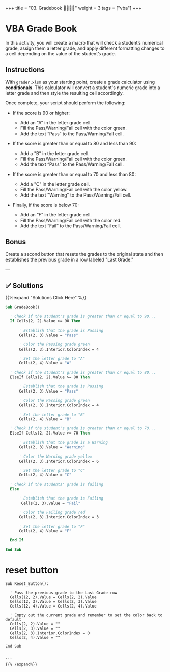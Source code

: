 +++
title = "03. Gradebook 👩‍🎓👨‍🎓"
weight = 3
tags = ["vba"] 
+++


# VBA Grade Book

In this activity, you will create a macro that will check a student’s numerical grade, assign them a letter grade, and apply different formatting changes to a cell depending on the value of the student’s grade.

## Instructions

With `grader.xlsm` as your starting point, create a grade calculator using **conditionals**. This calculator will convert a student's numeric grade into a letter grade and then style the resulting cell accordingly.

Once complete, your script should perform the following:

* If the score is 90 or higher:
  * Add an "A" in the letter grade cell.
  * Fill the Pass/Warning/Fail cell with the color green.
  * Add the text “Pass” to the Pass/Warning/Fail cell.

* If the score is greater than or equal to 80 and less than 90:
  * Add a "B" in the letter grade cell.
  * Fill the Pass/Warning/Fail cell with the color green.
  * Add the text “Pass” to the Pass/Warning/Fail cell.


* If the score is greater than or equal to 70 and less than 80:
  * Add a "C" in the letter grade cell.
  * Fill the Pass/Warning/Fail cell with the color yellow.
  * Add the text "Warning" to the Pass/Warning/Fail cell.

* Finally, if the score is below 70:
  * Add an “F” in the letter grade cell.
  * Fill the Pass/Warning/Fail cell with the color red.
  * Add the text “Fail” to the Pass/Warning/Fail cell.

## Bonus

Create a second button that resets the grades to the original state and then establishes the previous grade in a row labeled "Last Grade."

—


## ✅ Solutions
{{%expand "Solutions Click Here" %}}
```vb
Sub GradeBook()

  ' Check if the student's grade is greater than or equal to 90...
  If Cells(2, 2).Value >= 90 Then

      ' Establish that the grade is Passing
      Cells(2, 3).Value = "Pass"

      ' Color the Passing grade green
      Cells(2, 3).Interior.ColorIndex = 4

      ' Set the letter grade to "A"
      Cells(2, 4).Value = "A"

  ' Check if the student's grade is greater than or equal to 80...
  ElseIf Cells(2, 2).Value >= 80 Then

      ' Establish that the grade is Passing
      Cells(2, 3).Value = "Pass"

      ' Color the Passing grade green
      Cells(2, 3).Interior.ColorIndex = 4

      ' Set the letter grade to "B"
      Cells(2, 4).Value = "B"

  ' Check if the student's grade is greater than or equal to 70...
  ElseIf Cells(2, 2).Value >= 70 Then

      ' Establish that the grade is a Warning
      Cells(2, 3).Value = "Warning"

      ' Color the Warning grade yellow
      Cells(2, 3).Interior.ColorIndex = 6

      ' Set the letter grade to "C"
      Cells(2, 4).Value = "C"

  ' Check if the students' grade is failing
  Else

      ' Establish that the grade is Failing
       Cells(2, 3).Value = "Fail"

      ' Color the Failing grade red
      Cells(2, 3).Interior.ColorIndex = 3

      ' Set the letter grade to "F"
      Cells(2, 4).Value = "F"

  End If

End Sub
```

# reset button

````vba
Sub Reset_Button():

  ' Pass the previous grade to the Last Grade row
  Cells(12, 2).Value = Cells(2, 2).Value
  Cells(12, 3).Value = Cells(2, 3).Value
  Cells(12, 4).Value = Cells(2, 4).Value

  ' Empty out the current grade and remember to set the color back to default
  Cells(2, 2).Value = ""
  Cells(2, 3).Value = ""
  Cells(2, 3).Interior.ColorIndex = 0
  Cells(2, 4).Value = ""

End Sub


```
{{% /expand%}}
